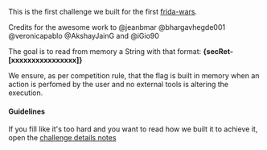 This is the first challenge we built for the first [frida-wars](https://sec-r.et/).

Credits for the awesome work to @jeanbmar @bhargavhegde001 @veronicapablo @AkshayJainG and @iGio90

The goal is to read from memory a String with that format: 
**{secRet-[xxxxxxxxxxxxxxxx]}**

We ensure, as per competition rule, that the flag is built in memory when an action is perfomed by the user and no external tools is altering the execution.


#### Guidelines
If you fill like it's too hard and you want to read how we built it to achieve it, open the [challenge details notes](CHALLENGE_DETAILS.md)

